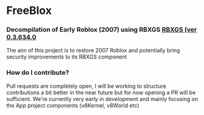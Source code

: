 # FreeBlox
### Decompilation of Early Roblox (2007) using RBXGS [RBXGS (ver 0.3.634.0](https://archive.org/download/rbxgssetup/S3FileHandler_RBXGSSetup_0.3.634.0.msi)

The aim of this project is to restore 2007 Roblox and potentially bring security improvements to its RBXGS component

### How do I contribute?
Pull requests are completely open, I will be working to structure contributions a bit better in the near future but for now opening a PR will be sufficient. We're currently very early in development and mainly focusing on the App project components (v8Kernel, v8World etc)
